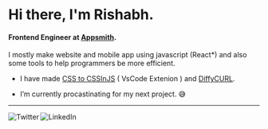 

# Hi there, I'm Rishabh. 
#### Frontend Engineer at [Appsmith](https://github.com/appsmithorg/appsmith).

I mostly make website and mobile app using javascript (React*) and also some tools to help programmers be more efficient.

- I have made [CSS to CSSInJS](https://github.com/Rishabh-Rathod/css-to-js) ( VsCode Extenion ) and [DiffyCURL](https://rishabh-rathod.github.io/DiffyCurl/).

- I’m currently procastinating for my next project. 😅

<hr />

[<img align="left" alt="Twitter" src="https://img.shields.io/twitter/url?label=My%20Tweets&style=social&url=https%3A%2F%2Ftwitter.com%2FRathodris" />](https://twitter.com/importRishabh)
[<img align="left" alt="LinkedIn" src="https://img.shields.io/badge/Linkedin-Profile-brightgreen" />](https://www.linkedin.com/in/Rathodris/)
